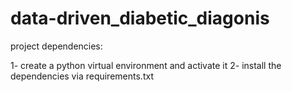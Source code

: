 # data-driven_diabetic_diagonis

project dependencies:

1- create a python virtual environment and activate it
2- install the dependencies via requirements.txt

